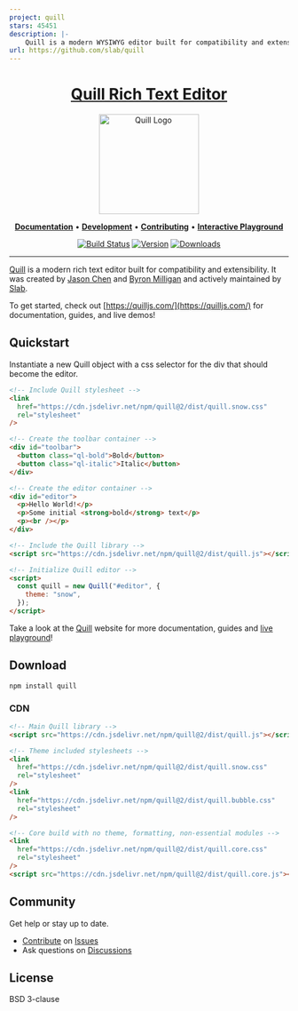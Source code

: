 ```yaml
---
project: quill
stars: 45451
description: |-
    Quill is a modern WYSIWYG editor built for compatibility and extensibility
url: https://github.com/slab/quill
---
```


<h1 align="center">
  <a href="https://quilljs.com/" title="Quill">Quill Rich Text Editor</a>
</h1>
<p align="center">
  <a href="https://quilljs.com/" title="Quill"><img alt="Quill Logo" src="https://quilljs.com/assets/images/logo.svg" width="180"></a>
</p>
<p align="center">
  <a title="Documentation" href="https://quilljs.com/docs/quickstart"><strong>Documentation</strong></a>
  &#x2022;
  <a title="Development" href="https://github.com/slab/quill/blob/main/.github/DEVELOPMENT.md"><strong>Development</strong></a>
  &#x2022;
  <a title="Contributing" href="https://github.com/slab/quill/blob/main/.github/CONTRIBUTING.md"><strong>Contributing</strong></a>
  &#x2022;
  <a title="Interactive Playground" href="https://quilljs.com/playground/"><strong>Interactive Playground</strong></a>
</p>
<p align="center">
  <a href="https://github.com/slab/quill/actions" title="Build Status"><img src="https://github.com/slab/quill/actions/workflows/main.yml/badge.svg" alt="Build Status"></a>
  <a href="https://npmjs.com/package/quill" title="Version"><img src="https://img.shields.io/npm/v/quill.svg" alt="Version"></a>
  <a href="https://npmjs.com/package/quill" title="Downloads"><img src="https://img.shields.io/npm/dm/quill.svg" alt="Downloads"></a>
</p>

<hr/>

[Quill](https://quilljs.com/) is a modern rich text editor built for compatibility and extensibility. It was created by [Jason Chen](https://twitter.com/jhchen) and [Byron Milligan](https://twitter.com/byronmilligan) and actively maintained by [Slab](https://slab.com).

To get started, check out [https://quilljs.com/](https://quilljs.com/) for documentation, guides, and live demos!

## Quickstart

Instantiate a new Quill object with a css selector for the div that should become the editor.

```html
<!-- Include Quill stylesheet -->
<link
  href="https://cdn.jsdelivr.net/npm/quill@2/dist/quill.snow.css"
  rel="stylesheet"
/>

<!-- Create the toolbar container -->
<div id="toolbar">
  <button class="ql-bold">Bold</button>
  <button class="ql-italic">Italic</button>
</div>

<!-- Create the editor container -->
<div id="editor">
  <p>Hello World!</p>
  <p>Some initial <strong>bold</strong> text</p>
  <p><br /></p>
</div>

<!-- Include the Quill library -->
<script src="https://cdn.jsdelivr.net/npm/quill@2/dist/quill.js"></script>

<!-- Initialize Quill editor -->
<script>
  const quill = new Quill("#editor", {
    theme: "snow",
  });
</script>
```

Take a look at the [Quill](https://quilljs.com/) website for more documentation, guides and [live playground](https://quilljs.com/playground/)!

## Download

```shell
npm install quill
```

### CDN

```html
<!-- Main Quill library -->
<script src="https://cdn.jsdelivr.net/npm/quill@2/dist/quill.js"></script>

<!-- Theme included stylesheets -->
<link
  href="https://cdn.jsdelivr.net/npm/quill@2/dist/quill.snow.css"
  rel="stylesheet"
/>
<link
  href="https://cdn.jsdelivr.net/npm/quill@2/dist/quill.bubble.css"
  rel="stylesheet"
/>

<!-- Core build with no theme, formatting, non-essential modules -->
<link
  href="https://cdn.jsdelivr.net/npm/quill@2/dist/quill.core.css"
  rel="stylesheet"
/>
<script src="https://cdn.jsdelivr.net/npm/quill@2/dist/quill.core.js"></script>
```

## Community

Get help or stay up to date.

- [Contribute](https://github.com/slab/quill/blob/main/.github/CONTRIBUTING.md) on [Issues](https://github.com/slab/quill/issues)
- Ask questions on [Discussions](https://github.com/slab/quill/discussions)

## License

BSD 3-clause

